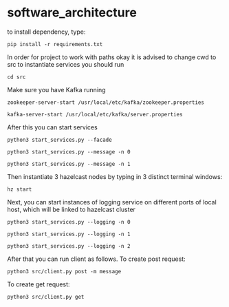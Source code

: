 # software_architecture

to install dependency, type:

```pip install -r requirements.txt```

In order for project to work with paths okay it is advised to change cwd to src
to instantiate services you should run 

```cd src```

Make sure you have Kafka running

```zookeeper-server-start /usr/local/etc/kafka/zookeeper.properties```

```kafka-server-start /usr/local/etc/kafka/server.properties```

After this you can start services

```python3 start_services.py --facade```
 
```python3 start_services.py --message -n 0```

```python3 start_services.py --message -n 1```

Then instantiate 3 hazelcast nodes by typing in 3 distinct terminal windows:

```hz start```

Next, you can start instances of logging service on different ports of local host, which will be linked to hazelcast cluster

```python3 start_services.py --logging -n 0```

```python3 start_services.py --logging -n 1```

```python3 start_services.py --logging -n 2```

After that you can run client as follows. To create post request:

```python3 src/client.py post -m message```

To create get request:

```python3 src/client.py get```


